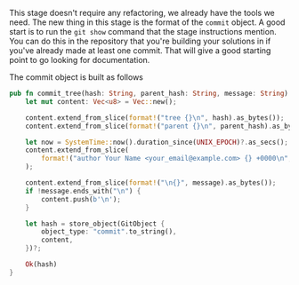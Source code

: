 This stage doesn't require any refactoring, we already have the tools we need. The new thing in
this stage is the format of the `commit` object. A good start is to run the `git show` command that
the stage instructions mention. You can do this in the repository that you're building your solutions 
in if you've already made at least one commit. That will give a good starting point to go looking 
for documentation.

The commit object is built as follows

```rust
pub fn commit_tree(hash: String, parent_hash: String, message: String) -> Result<String> {
    let mut content: Vec<u8> = Vec::new();

    content.extend_from_slice(format!("tree {}\n", hash).as_bytes());
    content.extend_from_slice(format!("parent {}\n", parent_hash).as_bytes());

    let now = SystemTime::now().duration_since(UNIX_EPOCH)?.as_secs();
    content.extend_from_slice(
        format!("author Your Name <your_email@example.com> {} +0000\n", now).as_bytes(),
    );

    content.extend_from_slice(format!("\n{}", message).as_bytes());
    if !message.ends_with("\n") {
        content.push(b'\n');
    }

    let hash = store_object(GitObject {
        object_type: "commit".to_string(),
        content,
    })?;

    Ok(hash)
}
```
